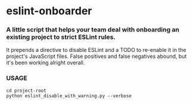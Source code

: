 # eslint-onboarder
### A little script that helps your team deal with onboarding an existing project to strict ESLint rules.
It prepends a directive to disable ESLint and a TODO to re-enable it in the project's JavaScript files. False positives and false negatives abound, but it's been working alright overall.

### USAGE
```
cd project-root
python eslint_disable_with_warning.py --verbose
```
